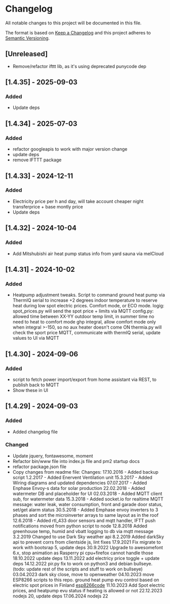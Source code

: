 # Changelog
All notable changes to this project will be documented in this file.

The format is based on [Keep a Changelog](http://keepachangelog.com/en/1.0.0/)
and this project adheres to [Semantic Versioning](http://semver.org/spec/v2.0.0.html).

## [Unreleased]
- Remove/refactor ifttt lib, as it's using deprecated punycode dep

## [1.4.35] - 2025-09-03
### Added
- Update deps

## [1.4.34] - 2025-07-03
### Added
- refactor googleapis to work with major version change
- update deps
- remove IFTTT package

## [1.4.33] - 2024-12-11
### Added
- Electricity price per h and day, will take account cheaper night transferprice + base montly price
- Update deps

## [1.4.32] - 2024-10-04
### Added
- Add Mitshubishi air heat pump status info from yard sauna via melCloud

## [1.4.31] - 2024-10-02
### Added
- Heatpump adjustment tweaks. Script to command ground heat pump via ThermIQ serial to increase +2 degrees indoor temperature to reserve heat during low spot electric prices. Comfort mode, or ECO mode.
logig:
spot_prices.py will send the spot price + limits via MQTT
config.py:  allowed time between XX-YY
            outdoor temp limit, in summer time no need to heat to comfort mode
            ghp integral, allow comfort mode only when integral >-150, so no aux heater doesn't come ON
thermia.py will check the sport price MQTT, communicate with thermIQ serial, update values to UI via MQTT


## [1.4.30] - 2024-09-06
### Added
- script to fetch power import/export from home assistant via REST, to publish back to MQTT
- Show these in UI

## [1.4.29] - 2024-09-03
### Added
- Added changelog file
### Changed
- Update jquery, fontawesome, moment
- Refactor bin/www file into index.js file and pm2 startup docs
- refactor package.json file
- Copy changes from readme file:
    Changes:
    17.10.2016 - Added backup script
    1.2.2017 - Added Enervent Ventilation unit
    15.3.2017 - Added Wiring diagrams and updated dependencies
    07.07.2017 - Added Enphase Envoy-s data for solar production
    22.02.2018 - Added watermeter DB and placeholder for UI
    02.03.2018 - Added MQTT client sub, for watermeter data
    15.3.2018 - Added socket.io for realtime MQTT message: water leak, water consumption, front and garade door status, set/get alarm status
    30.5.2018 - Added Emphase envoy inverters to 3 phases and sort the microinverter arrays to same layout as in the roof
    12.6.2018 - Added rtl_433 door sensors and mqtt handler, IFTT push notifications moved from python script to node
    12.8.2018 Added greenhouse temp, humid and vbatt logging to db via mqtt message
    3.2.2019 Changed to use Dark Sky weather api
    8.2.2019 Added darkSky api to prevent corrs from clientside js, lint fixes
    17.9.2021 Fix migrate to work with bootsrap 5, update deps
    30.9.2022 Upgrade to awesomefont 6.x, stop animation as Rasperry pi cpu+firefox cannot handle those
    18.10.2022 update deps
    13.11.2022 add electricy price toggle + update deps
    14.12.2022 pir.py fix to work on python3 and debian bullseye. (todo: update rest of the scripts and stuff to work on bullseye)
    03.04.2023 dark sky close, move to openweather
    04.10.2023 move ESP8266 scripts to this repo. ground heat pump evu control based on electric spot prices in
    Finland
    [esp8266code](_iot_devices/esp8266/README.md)
    11.10.2023 Add Spot electric prices, and heatpump evu status if heating is allowed or not
    22.12.2023 nodejs 20, update deps
    17.06.2024 nodejs 22
